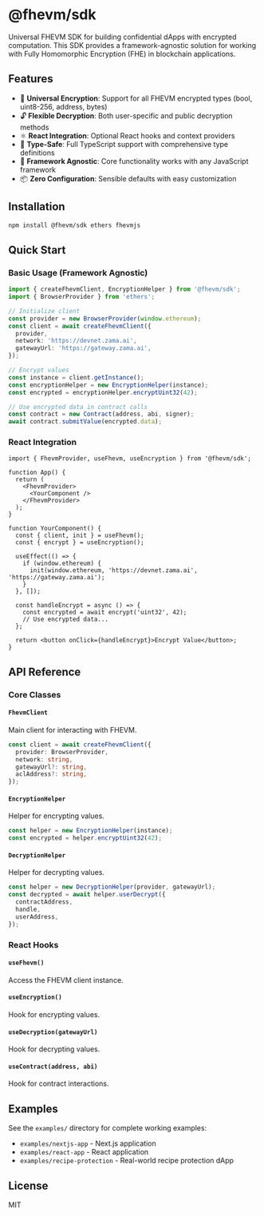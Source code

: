 # @fhevm/sdk

Universal FHEVM SDK for building confidential dApps with encrypted computation. This SDK provides a framework-agnostic solution for working with Fully Homomorphic Encryption (FHE) in blockchain applications.

## Features

- 🔐 **Universal Encryption**: Support for all FHEVM encrypted types (bool, uint8-256, address, bytes)
- 🔓 **Flexible Decryption**: Both user-specific and public decryption methods
- ⚛️ **React Integration**: Optional React hooks and context providers
- 🎯 **Type-Safe**: Full TypeScript support with comprehensive type definitions
- 🔌 **Framework Agnostic**: Core functionality works with any JavaScript framework
- 📦 **Zero Configuration**: Sensible defaults with easy customization

## Installation

```bash
npm install @fhevm/sdk ethers fhevmjs
```

## Quick Start

### Basic Usage (Framework Agnostic)

```typescript
import { createFhevmClient, EncryptionHelper } from '@fhevm/sdk';
import { BrowserProvider } from 'ethers';

// Initialize client
const provider = new BrowserProvider(window.ethereum);
const client = await createFhevmClient({
  provider,
  network: 'https://devnet.zama.ai',
  gatewayUrl: 'https://gateway.zama.ai',
});

// Encrypt values
const instance = client.getInstance();
const encryptionHelper = new EncryptionHelper(instance);
const encrypted = encryptionHelper.encryptUint32(42);

// Use encrypted data in contract calls
const contract = new Contract(address, abi, signer);
await contract.submitValue(encrypted.data);
```

### React Integration

```tsx
import { FhevmProvider, useFhevm, useEncryption } from '@fhevm/sdk';

function App() {
  return (
    <FhevmProvider>
      <YourComponent />
    </FhevmProvider>
  );
}

function YourComponent() {
  const { client, init } = useFhevm();
  const { encrypt } = useEncryption();

  useEffect(() => {
    if (window.ethereum) {
      init(window.ethereum, 'https://devnet.zama.ai', 'https://gateway.zama.ai');
    }
  }, []);

  const handleEncrypt = async () => {
    const encrypted = await encrypt('uint32', 42);
    // Use encrypted data...
  };

  return <button onClick={handleEncrypt}>Encrypt Value</button>;
}
```

## API Reference

### Core Classes

#### `FhevmClient`

Main client for interacting with FHEVM.

```typescript
const client = await createFhevmClient({
  provider: BrowserProvider,
  network: string,
  gatewayUrl?: string,
  aclAddress?: string,
});
```

#### `EncryptionHelper`

Helper for encrypting values.

```typescript
const helper = new EncryptionHelper(instance);
const encrypted = helper.encryptUint32(42);
```

#### `DecryptionHelper`

Helper for decrypting values.

```typescript
const helper = new DecryptionHelper(provider, gatewayUrl);
const decrypted = await helper.userDecrypt({
  contractAddress,
  handle,
  userAddress,
});
```

### React Hooks

#### `useFhevm()`

Access the FHEVM client instance.

#### `useEncryption()`

Hook for encrypting values.

#### `useDecryption(gatewayUrl)`

Hook for decrypting values.

#### `useContract(address, abi)`

Hook for contract interactions.

## Examples

See the `examples/` directory for complete working examples:

- `examples/nextjs-app` - Next.js application
- `examples/react-app` - React application
- `examples/recipe-protection` - Real-world recipe protection dApp

## License

MIT
